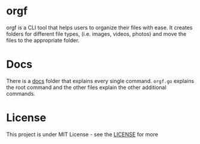 # orgf
orgf is a CLI tool that helps users to organize their files with ease. It creates folders for different file types, (i.e. images, videos, photos) and move the files to the appropriate folder.

# Docs
There is a [docs](https://github.com/Metudu/orgf/tree/master/docs) folder that explains every single command. `orgf.go` explains the root command and the other files explain the other additional commands.

# License
This project is under MIT License - see the [LICENSE](https://github.com/Metudu/orgf/blob/master/LICENSE) for more